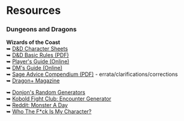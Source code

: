 # Resources

### Dungeons and Dragons

**Wizards of the Coast**
<br />&#x27A5; [D&D Character Sheets](https://dnd.wizards.com/articles/features/character_sheets)
<br />&#x27A5; [D&D Basic Rules (PDF)](https://dnd.wizards.com/articles/features/basicrules)
<br />&#x27A5; [Player's Guide (Online)](https://dnd.wizards.com/products/tabletop/players-basic-rules)
<br />&#x27A5; [DM's Guide (Online)](https://dnd.wizards.com/products/tabletop/dm-basic-rules)
<br />&#x27A5; [Sage Advice Compendium (PDF)](https://media.wizards.com/2019/dnd/downloads/SA-Compendium.pdf) - errata/clarifications/corrections
<br />&#x27A5; [Dragon+ Magazine](https://dnd.dragonmag.com/)


&#x27A5; [Donjon's Random Generators](http://donjon.bin.sh/)
<br />&#x27A5; [Kobold Fight Club: Encounter Generator](http://kobold.club/fight/#/encounter-builder)
<br />&#x27A5; [Reddit: Monster A Day](https://www.reddit.com/r/monsteraday/)
<br />&#x27A5; [Who The F*ck Is My Character?](https://whothefuckismydndcharacter.com/)
